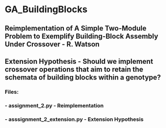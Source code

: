# GA_BuildingBlocks

## Reimplementation of A Simple Two-Module Problem to Exemplify Building-Block Assembly Under Crossover - R. Watson 

## Extension Hypothesis - Should we implement crossover operations that aim to retain the schemata of building blocks within a genotype?

### Files:
### - assignment_2.py - Reimplementation
### - asssignment_2_extension.py - Extension Hypothesis

